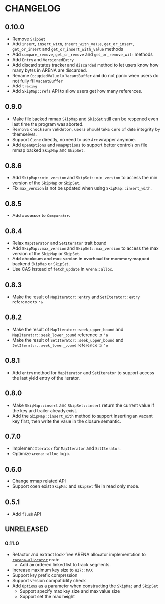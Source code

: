 # CHANGELOG

## 0.10.0

- Remove `SkipSet`
- Add `insert`, `insert_with`, `insert_with_value`, `get_or_insert`, `get_or_insert` and `get_or_insert_with_value` methods
- Add `compare_remove`, `get_or_remove` and `get_or_remove_with` methods
- Add `Entry` and `VersionedEntry`
- Add discard states tracker and `discarded` method to let users know how many bytes in ARENA are discarded.
- Rename `OccupiedValue` to `VacantBuffer` and do not panic when users do not fully fill `VacantBuffer`
- Add `tracing`
- Add `SkipMap::refs` API to allow users get how many references.

## 0.9.0

- Make file backed mmap `SkipMap` and `SkipSet` still can be reopened even last time the program was aborted.
- Remove checksum validation, users should take care of data integrity by themselves.
- Support `Clone` directly, no need to use `Arc` wrapper anymore.
- Add `OpenOptions` and `MmapOptions` to support better controls on file mmap backed `SkipMap` and `SkipSet`.

## 0.8.6

- Add `SkipMap::min_version` and `SkipSet::min_version` to access the min version of the `SkipMap` or `SkipSet`.
- Fix `max_version` is not be updated when using `SkipMap::insert_with`.

## 0.8.5

- Add accessor to `Comparator`.

## 0.8.4

- Relax `MapIterator` and `SetIterator` trait bound
- Add `SkipMap::max_version` and `SkipSet::max_version` to access the max version of the `SkipMap` or `SkipSet`.
- Add checksum and max version in overhead for memmory mapped backend `SkipMap` or `SkipSet`.
- Use CAS instead of `fetch_update` in `Arena::alloc`.

## 0.8.3

- Make the result of `MapIterator::entry` and `SetIterator::entry` reference to `'a`

## 0.8.2

- Make the result of `MapIterator::seek_upper_bound` and `MapIterator::seek_lower_bound` reference to `'a`
- Make the result of `SetIterator::seek_upper_bound` and `SetIterator::seek_lower_bound` reference to `'a`

## 0.8.1

- Add `entry` method for `MapIterator` and `SetIterator` to support access the last yield entry of the iterator.

## 0.8.0

- Make `SkipMap::insert` and `SkipSet::insert` return the current value if the key and trailer already exist.
- Add the `SkipMap::insert_with` method to support inserting an vacant key first, then write the value in the closure semantic.

## 0.7.0

- Implement `Iterator` for `MapIterator` and `SetIterator`.
- Optimize `Arena::alloc` logic.

## 0.6.0

- Change mmap related API
- Support open exist `SkipMap` and `SkipSet` file in read only mode.

## 0.5.1

- Add `flush` API

## UNRELEASED

### 0.11.0

- Refactor and extract lock-free ARENA allocator implementation to [`rarena-allocator`](https://github.com/al8n/rarena) crate.
  - Add an ordered linked list to track segments.
- Increase maximum key size to `u27::MAX`
- Support key prefix compression
- Support version compatibility check
- Add `Options` as a parameter when constructing the `SkipMap` and `SkipSet`
  - Support specify max key size and max value size
  - Support set the max height
